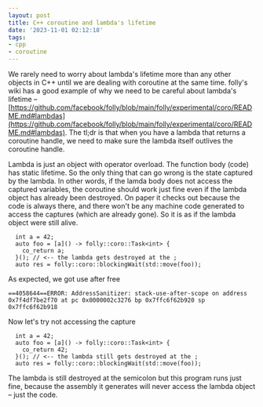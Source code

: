 ```yaml
---
layout: post
title: C++ coroutine and lambda's lifetime
date: '2023-11-01 02:12:18'
tags:
- cpp
- coroutine
---
```


We rarely need to worry about lambda's lifetime more than any other objects in C++ until we are dealing with coroutine at the same time. folly's wiki has a good example of why we need to be careful about lambda's lifetime – [https://github.com/facebook/folly/blob/main/folly/experimental/coro/README.md#lambdas](https://github.com/facebook/folly/blob/main/folly/experimental/coro/README.md#lambdas). The tl;dr is that when you have a lambda that returns a coroutine handle, we need to make sure the lambda itself outlives the coroutine handle.

Lambda is just an object with operator overload. The function body (code) has static lifetime. So the only thing that can go wrong is the state captured by the lambda. In other words, if the lamda body does not access the captured variables, the coroutine should work just fine even if the lambda object has already been destroyed. On paper it checks out because the code is always there, and there won't be any machine code generated to access the captures (which are already gone). So it is as if the lambda object were still alive.

      int a = 42;
      auto foo = [a]() -> folly::coro::Task<int> {
        co_return a;
      }(); // <-- the lambda gets destroyed at the ;
      auto res = folly::coro::blockingWait(std::move(foo));

As expected, we got use after free

    ==4058644==ERROR: AddressSanitizer: stack-use-after-scope on address 0x7f4df7be2f70 at pc 0x0000002c3276 bp 0x7ffc6f62b920 sp 0x7ffc6f62b918

Now let's try not accessing the capture

      int a = 42;
      auto foo = [a]() -> folly::coro::Task<int> {
        co_return 42;
      }(); // <-- the lambda still gets destroyed at the ;
      auto res = folly::coro::blockingWait(std::move(foo));

The lambda is still destroyed at the semicolon but this program runs just fine, because the assembly it generates will never access the lambda object – just the code.


